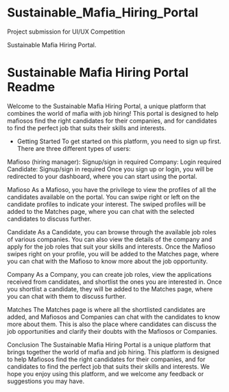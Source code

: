 # Sustainable_Mafia_Hiring_Portal
Project submission for UI/UX Competition

 Sustainable Mafia Hiring Portal.

# Sustainable Mafia Hiring Portal Readme

Welcome to the Sustainable Mafia Hiring Portal, a unique platform that combines the world of mafia with job hiring! This portal is designed to help mafiosos find the right candidates for their companies, and for candidates to find the perfect job that suits their skills and interests.

- Getting Started
To get started on this platform, you need to sign up first. There are three different types of users:

Mafioso (hiring manager): Signup/sign in required
Company: Login required
Candidate: Signup/sign in required
Once you sign up or login, you will be redirected to your dashboard, where you can start using the portal.

Mafioso
As a Mafioso, you have the privilege to view the profiles of all the candidates available on the portal. You can swipe right or left on the candidate profiles to indicate your interest. The swiped profiles will be added to the Matches page, where you can chat with the selected candidates to discuss further.

Candidate
As a Candidate, you can browse through the available job roles of various companies. You can also view the details of the company and apply for the job roles that suit your skills and interests. Once the Mafioso swipes right on your profile, you will be added to the Matches page, where you can chat with the Mafioso to know more about the job opportunity.

Company
As a Company, you can create job roles, view the applications received from candidates, and shortlist the ones you are interested in. Once you shortlist a candidate, they will be added to the Matches page, where you can chat with them to discuss further.

Matches
The Matches page is where all the shortlisted candidates are added, and Mafiosos and Companies can chat with the candidates to know more about them. This is also the place where candidates can discuss the job opportunities and clarify their doubts with the Mafiosos or Companies.

Conclusion
The Sustainable Mafia Hiring Portal is a unique platform that brings together the world of mafia and job hiring. This platform is designed to help Mafiosos find the right candidates for their companies, and for candidates to find the perfect job that suits their skills and interests. We hope you enjoy using this platform, and we welcome any feedback or suggestions you may have.
